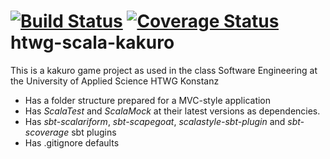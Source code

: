 [![Build Status](https://travis-ci.org/AvasDream/de.htwg.se.kakuro.svg?branch=master)](https://travis-ci.org/AvasDream/de.htwg.se.kakuro)
[![Coverage Status](https://coveralls.io/repos/github/AvasDream/de.htwg.se.kakuro/badge.svg?branch=master)](https://coveralls.io/github/AvasDream/de.htwg.se.kakuro?branch=master)
htwg-scala-kakuro
=========================

This is a kakuro game project as used in the
class Software Engineering at the University of Applied Science HTWG Konstanz

* Has a folder structure prepared for a MVC-style application
* Has *ScalaTest* and *ScalaMock* at their latest versions as dependencies.
* Has *sbt-scalariform*, *sbt-scapegoat*, *scalastyle-sbt-plugin* and *sbt-scoverage* sbt plugins
* Has .gitignore defaults
